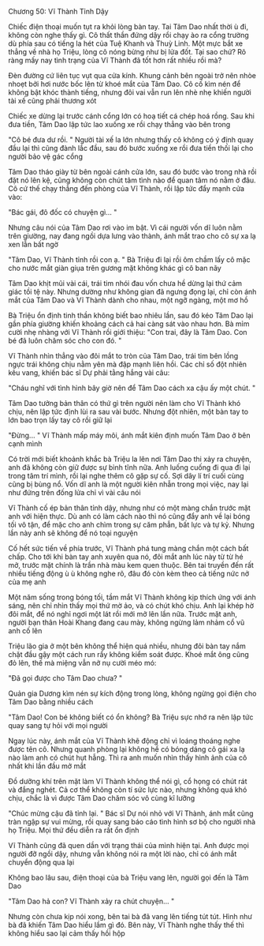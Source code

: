 




Chương 50: Vĩ Thành Tỉnh Dậy

Chiếc điện thoại muốn tụt ra khỏi lòng bàn tay. Tai Tâm Dao nhất thời ù đi, không còn nghe thấy gì. Cô thất thần đứng dậy rồi chạy ào ra cổng trường dù phía sau có tiếng la hét của Tuệ Khanh và Thuỳ Linh. Một mực bắt xe thẳng về nhà họ Triệu, lòng cô nóng bừng như bị lửa đốt. Tại sao chứ? Rõ ràng mấy nay tình trạng của Vĩ Thành đã tốt hơn rất nhiều rồi mà?

Đèn đường cứ liên tục vụt qua cửa kính. Khung cảnh bên ngoài trở nên nhòe nhoẹt bởi hơi nước bốc lên từ khoé mắt của Tâm Dao. Cô cố kìm nén để không bật khóc thành tiếng, nhưng đôi vai vẫn run lên nhè nhẹ khiến người tài xế cũng phải thương xót

Chiếc xe dừng lại trước cánh cổng lớn có hoạ tiết cá chép hoá rồng. Sau khi đưa tiền, Tâm Dao lập tức lao xuống xe rồi chạy thẳng vào bên trong

"Cô bé đưa dư rồi. " Người tài xế la lớn nhưng thấy cô không có ý định quay đầu lại thì cũng đành lắc đầu, sau đó bước xuống xe rồi đưa tiền thối lại cho người bảo vệ gác cổng

Tâm Dao tháo giày từ bên ngoài cánh cửa lớn, sau đó bước vào trong nhà rồi đặt nó lên kệ, cũng không còn chút tâm tình nào để quan tâm nó nằm ở đâu. Cô cứ thế chạy thẳng đến phòng của Vĩ Thành, rồi lập tức đẩy mạnh cửa vào:

"Bác gái, đô đốc có chuyện gì... "

Nhưng câu nói của Tâm Dao rơi vào im bật. Vì cái người vốn dĩ luôn nằm trên giường, nay đang ngồi dựa lưng vào thành, ánh mắt trao cho cô sự xa lạ xen lẫn bất ngờ

"Tâm Dao, Vĩ Thành tỉnh rồi con ạ. " Bà Triệu đi lại rồi ôm chầm lấy cô mặc cho nước mắt giàn giụa trên gương mặt không khác gì cô ban nãy

Tâm Dao khịt mũi vài cái, trái tim nhói đau vốn chưa hề dừng lại thứ cảm giác tồi tệ này. Nhưng dường như không gian đã ngưng đọng lại, chỉ còn ánh mắt của Tâm Dao và Vĩ Thành dành cho nhau, một ngỡ ngàng, một mơ hồ

Bà Triệu ổn định tinh thần không biết bao nhiêu lần, sau đó kéo Tâm Dao lại gần phía giường khiến khoảng cách cả hai càng sát vào nhau hơn. Bà mỉm cười nhẹ nhàng với Vĩ Thành rồi giới thiệu: "Con trai, đây là Tâm Dao. Con bé đã luôn chăm sóc cho con đó. "

Vĩ Thành nhìn thẳng vào đôi mắt to tròn của Tâm Dao, trái tim bên lồng ngực trái không chịu nằm yên mà đập mạnh liên hồi. Các chỉ số đột nhiên kêu vang, khiến bác sĩ Dự phải tằng hắng vài câu:

"Cháu nghĩ với tình hình bây giờ nên để Tâm Dao cách xa cậu ấy một chút. "

Tâm Dao tưởng bản thân có thứ gì trên người nên làm cho Vĩ Thành khó chịu, nên lập tức định lùi ra sau vài bước. Nhưng đột nhiên, một bàn tay to lớn bao trọn lấy tay cô rồi giữ lại

"Đừng... " Vĩ Thành mấp máy môi, ánh mắt kiên định muốn Tâm Dao ở bên cạnh mình

Có trời mới biết khoảnh khắc bà Triệu la lên nơi Tâm Dao thi xảy ra chuyện, anh đã không còn giữ được sự bình tĩnh nữa. Anh luống cuống đi qua đi lại trong tâm trí mình, rồi lại nghe thêm cô gặp sự cố. Sợi dây lí trí cuối cùng cũng bị bùng nổ. Vốn dĩ anh là một người kiên nhẫn trong mọi việc, nay lại như đứng trên đống lửa chỉ vì vài câu nói


Vĩ Thành cố ép bản thân tỉnh dậy, nhưng như có một màng chắn trước mặt anh với hiện thực. Dù anh có làm cách nào thì nó cũng đẩy anh về lại bóng tối vô tận, để mặc cho anh chìm trong sự căm phẫn, bất lực và tự kỷ. Nhưng lần này anh sẽ không để nó toại nguyện

Cố hết sức tiến về phía trước, Vĩ Thành phá tung màng chắn một cách bất chấp. Cho tới khi bàn tay anh xuyên qua nó, đôi mắt anh lúc này từ từ hé mở, trước mặt chính là trần nhà màu kem quen thuộc. Bên tai truyền đến rất nhiều tiếng động ù ù không nghe rõ, đâu đó còn kèm theo cả tiếng nức nở của mẹ anh

Một năm sống trong bóng tối, tầm mắt Vĩ Thành không kịp thích ứng với ánh sáng, nên chỉ nhìn thấy mọi thứ mờ ảo, và có chút khó chịu. Anh lại khép hờ đôi mắt, để nó nghỉ ngơi một lát rồi mới mở lên lần nữa. Trước mặt anh, người bạn thân Hoài Khang đang cau mày, không ngừng lảm nhảm cổ vũ anh cố lên

Triệu lão gia ở một bên không thể hiện quá nhiều, nhưng đôi bàn tay nắm chặt đầu gậy một cách run rẩy không kiểm soát được. Khoé mắt ông cũng đỏ lên, thế mà miệng vẫn nở nụ cười méo mó:

"Đã gọi được cho Tâm Dao chưa? "

Quản gia Dương kìm nén sự kích động trong lòng, không ngừng gọi điện cho Tâm Dao bằng nhiều cách

"Tâm Dao! Con bé không biết có ổn không? Bà Triệu sực nhớ ra nên lập tức quay sang tự hỏi với mọi người

Ngay lúc này, ánh mắt của Vĩ Thành khẽ động chỉ vì loáng thoáng nghe được tên cô. Nhưng quanh phòng lại không hề có bóng dáng cô gái xa lạ nào làm anh có chút hụt hẫng. Thì ra anh muốn nhìn thấy hình ảnh của cô nhất khi lần đầu mở mắt

Đồ dưỡng khí trên mặt làm Vĩ Thành không thể nói gì, cổ họng có chút rát và đắng nghét. Cả cơ thể không còn tí sức lực nào, nhưng không quá khó chịu, chắc là vì được Tâm Dao chăm sóc vô cùng kĩ lưỡng

"Chúc mừng cậu đã tỉnh lại. " Bác sĩ Dự nói nhỏ với Vĩ Thành, ánh mắt cũng tràn ngập sự vui mừng, rồi quay sang báo cáo tình hình sơ bộ cho người nhà họ Triệu. Mọi thứ đều diễn ra rất ổn định

Vĩ Thành cũng đã quen dần với trạng thái của mình hiện tại. Anh được mọi người đỡ ngồi dậy, nhưng vẫn không nói ra một lời nào, chỉ có ánh mắt chuyển động qua lại

Không bao lâu sau, điện thoại của bà Triệu vang lên, người gọi đến là Tâm Dao

"Tâm Dao hả con? Vĩ Thành xảy ra chút chuyện... "

Nhưng còn chưa kịp nói xong, bên tai bà đã vang lên tiếng tút tút. Hình như bà đã khiến Tâm Dao hiểu lầm gì đó. Bên này, Vĩ Thành nghe thấy thế thì không hiểu sao lại cảm thấy hồi hộp




